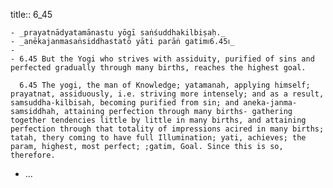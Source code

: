 title:: 6_45

	- _prayatnādyatamānastu yōgī saṅśuddhakilbiṣaḥ._
	- _anēkajanmasaṅsiddhastatō yāti parāṅ gatim৷৷6.45৷৷_
	-
	- 6.45 But the Yogi who strives with assiduity, purified of sins and perfected gradually through many births, reaches the highest goal.
	  
	  6.45 The yogi, the man of Knowledge; yatamanah, applying himself; prayatnat, assiduously, i.e. striving more intensely; and as a result, samsuddha-kilbisah, becoming purified from sin; and aneka-janma-samsiddhah, attaining perfection through many births- gathering together tendencies little by little in many births, and attaining perfection through that totality of impressions acired in many births; tatah, thery coming to have full Illumination; yati, achieves; the param, highest, most perfect; ;gatim, Goal. Since this is so, therefore.
- ...